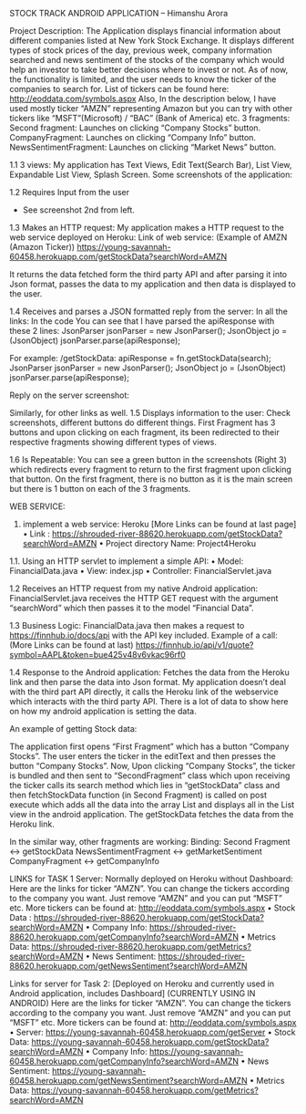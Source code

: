 STOCK TRACK ANDROID APPLICATION – Himanshu Arora

Project Description:
The Application displays financial information about different companies listed at New York Stock Exchange. It displays different types of stock prices of the day, previous week, company information searched and news sentiment of the stocks of the company which would help an investor to take better decisions where to invest or not. 
As of now, the functionality is limited, and the user needs to know the ticker of the companies to search for. List of tickers can be found here: http://eoddata.com/symbols.aspx
Also, In the description below, I have used mostly ticker “AMZN” representing Amazon but you can try with other tickers like “MSFT”(Microsoft) / “BAC” (Bank of America) etc. 
3 fragments:
Second fragment: Launches on clicking “Company Stocks” button.
CompanyFragment: Launches on clicking “Company Info” button.
NewsSentimentFragment: Launches on clicking “Market News” button.




1.1 3 views:
My application has Text Views, Edit Text(Search Bar), List View, Expandable List View, Splash Screen. 
Some screenshots of the application:
     
1.2 Requires Input from the user
- See screenshot 2nd from left. 

1.3 Makes an HTTP request:
My application makes a HTTP request to the web service deployed on Heroku:
Link of web service: (Example of AMZN (Amazon Ticker))
https://young-savannah-60458.herokuapp.com/getStockData?searchWord=AMZN

It returns the data fetched form the third party API and after parsing it into Json format, passes the data to my application and then data is displayed to the user.

1.4 Receives and parses a JSON formatted reply from the server:
In all the links: In the code You can see that I have parsed the apiResponse with these 2 lines:
JsonParser jsonParser = new JsonParser();
JsonObject jo = (JsonObject) jsonParser.parse(apiResponse);

For example:
/getStockData:
apiResponse = fn.getStockData(search);
JsonParser jsonParser = new JsonParser();
JsonObject jo = (JsonObject) jsonParser.parse(apiResponse);

Reply on the server screenshot:
 
Similarly, for other links as well. 
1.5 Displays information to the user:
Check screenshots, different buttons do different things. 
First Fragment has 3 buttons and upon clicking on each fragment, its been redirected to their respective fragments showing different types of views. 

1.6 Is Repeatable:
You can see a green button in the screenshots (Right 3) which redirects every fragment to return to the first fragment upon clicking that button. On the first fragment, there is no button as it is the main screen but there is 1 button on each of the 3 fragments. 

WEB SERVICE:
1.  implement a web service: Heroku [More Links can be found at last page]
•	Link : https://shrouded-river-88620.herokuapp.com/getStockData?searchWord=AMZN
•	Project directory Name: Project4Heroku

1.1. Using an HTTP servlet to implement a simple API:
•	Model: FinancialData.java
•	View: index.jsp
•	Controller: FinancialServlet.java

1.2 Receives an HTTP request from my native Android application:
FinancialServlet.java receives the HTTP GET request with the argument “searchWord” which then passes it to the model “Financial Data”.

1.3 Business Logic:
FinancialData.java then makes a request to https://finnhub.io/docs/api with the API key included.
Example of a call: (More Links can be found at last)
https://finnhub.io/api/v1/quote?symbol=AAPL&token=bue425v48v6vkac96rf0

1.4 Response to the Android application:
Fetches the data from the Heroku link and then parse the data into Json format. My application doesn’t deal with the third part API directly, it calls the Heroku link of the webservice which interacts with the third party API. 
There is a lot of data to show here on how my android application is setting the data. 

An example of getting Stock data:

The application first opens “First Fragment” which has a button “Company Stocks”. The user enters the ticker in the editText and then presses the button “Company Stocks”. Now, Upon clicking “Company Stocks”, the ticker is bundled and then sent to “SecondFragment” class which upon receiving the ticker calls its search method which lies in “getStockData” class and then fetchStockData function (in Second Fragment) is called on post execute which adds all the data into the array List and displays all in the List view in the android application.
The getStockData fetches the data from the Heroku link.

In the similar way, other fragments are working:
Binding:
Second Fragment <-> getStockData
NewsSentimentFragment <-> getMarketSentiment
CompanyFragment <-> getCompanyInfo

LINKS for TASK 1 Server: Normally deployed on Heroku without Dashboard:
Here are the links for ticker “AMZN”. You can change the tickers according to the company you want. Just remove “AMZN” and you can put “MSFT” etc. More tickers can be found at: http://eoddata.com/symbols.aspx
•	Stock Data : 
https://shrouded-river-88620.herokuapp.com/getStockData?searchWord=AMZN
•	Company Info: 
https://shrouded-river-88620.herokuapp.com/getCompanyInfo?searchWord=AMZN
•	Metrics Data: 
https://shrouded-river-88620.herokuapp.com/getMetrics?searchWord=AMZN
•	News Sentiment: 
https://shrouded-river-88620.herokuapp.com/getNewsSentiment?searchWord=AMZN

Links for server for Task 2: [Deployed on Heroku and currently used in Android application, includes Dashboard] (CURRENTLY USING IN ANDROID)
Here are the links for ticker “AMZN”. You can change the tickers according to the company you want. Just remove “AMZN” and you can put “MSFT” etc. More tickers can be found at: http://eoddata.com/symbols.aspx
•	Server: https://young-savannah-60458.herokuapp.com/getServer
•	Stock Data: 
https://young-savannah-60458.herokuapp.com/getStockData?searchWord=AMZN
•	Company Info: 
https://young-savannah-60458.herokuapp.com/getCompanyInfo?searchWord=AMZN
•	News Sentiment: 
https://young-savannah-60458.herokuapp.com/getNewsSentiment?searchWord=AMZN
•	Metrics Data:
https://young-savannah-60458.herokuapp.com/getMetrics?searchWord=AMZN

























